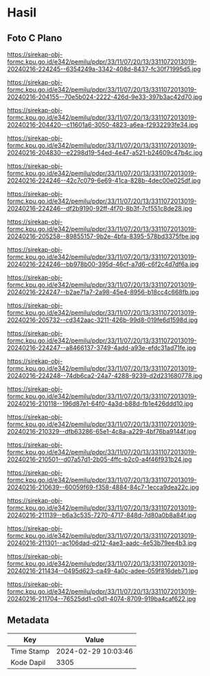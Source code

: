 # Hasil

## Foto C Plano

https://sirekap-obj-formc.kpu.go.id/e342/pemilu/pdpr/33/11/07/20/13/3311072013019-20240216-224245--6354249a-3342-408d-8437-fc30f71995d5.jpg

https://sirekap-obj-formc.kpu.go.id/e342/pemilu/pdpr/33/11/07/20/13/3311072013019-20240216-204155--70e5b024-2222-426d-9e33-397b3ac42d70.jpg

https://sirekap-obj-formc.kpu.go.id/e342/pemilu/pdpr/33/11/07/20/13/3311072013019-20240216-204420--c11601a6-3050-4823-a6ea-f2932293fe34.jpg

https://sirekap-obj-formc.kpu.go.id/e342/pemilu/pdpr/33/11/07/20/13/3311072013019-20240216-204830--e2298d19-54ed-4e47-a521-b24609c47b4c.jpg

https://sirekap-obj-formc.kpu.go.id/e342/pemilu/pdpr/33/11/07/20/13/3311072013019-20240216-224246--42c7c079-6e69-41ca-828b-4dec00e025df.jpg

https://sirekap-obj-formc.kpu.go.id/e342/pemilu/pdpr/33/11/07/20/13/3311072013019-20240216-224246--df2b9190-92ff-4f70-8b3f-7cf551c8de28.jpg

https://sirekap-obj-formc.kpu.go.id/e342/pemilu/pdpr/33/11/07/20/13/3311072013019-20240216-205258--89855157-9b2e-4bfa-8395-578bd3375fbe.jpg

https://sirekap-obj-formc.kpu.go.id/e342/pemilu/pdpr/33/11/07/20/13/3311072013019-20240216-224246--bb978b00-395d-46cf-a7d6-c6f2c4d7df6a.jpg

https://sirekap-obj-formc.kpu.go.id/e342/pemilu/pdpr/33/11/07/20/13/3311072013019-20240216-224247--b2ae71a7-2a98-45e4-8956-b18cc4c668fb.jpg

https://sirekap-obj-formc.kpu.go.id/e342/pemilu/pdpr/33/11/07/20/13/3311072013019-20240216-205732--cd342aac-3211-426b-99d8-019fe6d1598d.jpg

https://sirekap-obj-formc.kpu.go.id/e342/pemilu/pdpr/33/11/07/20/13/3311072013019-20240216-224247--a8466137-3749-4add-a93e-efdc31ad71fe.jpg

https://sirekap-obj-formc.kpu.go.id/e342/pemilu/pdpr/33/11/07/20/13/3311072013019-20240216-224248--74db6ca2-24a7-4288-9239-d2d231680778.jpg

https://sirekap-obj-formc.kpu.go.id/e342/pemilu/pdpr/33/11/07/20/13/3311072013019-20240216-210118--196d87e1-64f0-4a3d-b88d-fb1e426ddd10.jpg

https://sirekap-obj-formc.kpu.go.id/e342/pemilu/pdpr/33/11/07/20/13/3311072013019-20240216-210329--dfb63286-65e1-4c8a-a229-4bf76ba9144f.jpg

https://sirekap-obj-formc.kpu.go.id/e342/pemilu/pdpr/33/11/07/20/13/3311072013019-20240216-210501--d07a57d1-2b05-4ffc-b2c0-a4f46f931b24.jpg

https://sirekap-obj-formc.kpu.go.id/e342/pemilu/pdpr/33/11/07/20/13/3311072013019-20240216-210639--60059f69-f358-4884-84c7-1ecca9dea22c.jpg

https://sirekap-obj-formc.kpu.go.id/e342/pemilu/pdpr/33/11/07/20/13/3311072013019-20240216-211139--b6a3c535-7270-4717-848d-7d80a0b8a84f.jpg

https://sirekap-obj-formc.kpu.go.id/e342/pemilu/pdpr/33/11/07/20/13/3311072013019-20240216-211301--ac106dad-d212-4ae3-aadc-4e53b79ee4b3.jpg

https://sirekap-obj-formc.kpu.go.id/e342/pemilu/pdpr/33/11/07/20/13/3311072013019-20240216-211434--0495d623-ca49-4a0c-adee-059f816deb71.jpg

https://sirekap-obj-formc.kpu.go.id/e342/pemilu/pdpr/33/11/07/20/13/3311072013019-20240216-211704--76525dd1-c0d1-4074-8709-919ba4caf622.jpg


## Metadata

| Key        | Value               |
| ---------- | ------------------- |
| Time Stamp | 2024-02-29 10:03:46 |
| Kode Dapil | 3305                |



